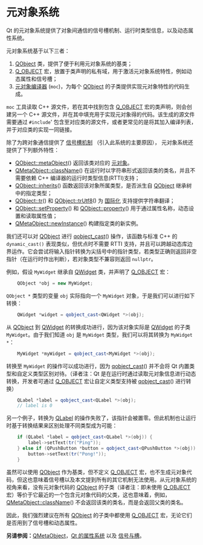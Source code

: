 # 元对象系统

Qt 的元对象系统提供了对象间通信的信号槽机制、运行时类型信息，以及动态属性系统。

元对象系统基于以下三者：

1. [QObject](../../O/QObject/QObject.md) 类，提供了便于利用元对象系统的基类；
2. [Q_OBJECT](../../O/QObject/QObject.md#qobject) 宏，放置于类声明的私有域，用于激活元对象系统特性，例如动态属性和信号槽；
3. [元对象编译器](../Using_the_Meta-Object_Compiler_moc/Using_the_Meta-Object_Compiler_moc.md) (`moc`)，为每个 [QObject](../../O/QObject/QObject.md) 的子类提供实现元对象特性的代码生成。

`moc` 工具读取 C++ 源文件，若在其中找到包含 [Q_OBJECT](../../O/QObject/QObject.md#qobject) 宏的类声明，则会创建另一个 C++ 源文件，并在其中填充用于实现元对象得的代码。该生成的源文件需要通过 `#include`' 包含至对应类的源文件，或者更常见的是将其加入编译列表，并于对应类的实现一同链接。

除了为跨对象通信提供了 [信号槽机制](../../S/Signals_and_Slots/Signals_and_Slots.md) （引入此系统的主要原因）， 元对象系统还提供了下列额外特性：

- [QObject::metaObject](../../O/QObject/QObject.md#virtual-const-qmetaobject-qobjectmetaobject-const)() 返回该类对应的 [元对象](../../M/QMetaObject/QMetaObject.md)。
- [QMetaObject::className](../../M/QMetaObject/QMetaObject.md#const-char-qmetaobjectclassname-const)() 在运行时以字符串形式返回该类的类名，并且不需要依赖 C++ 编译器的运行时类型信息(RTTI)支持；
- [QObject::inherits](../../O/QObject/QObject.md#bool-qobjectinheritsconst-char-classname-const)() 函数返回该对象所属类型，是否派生自 [QObject](../../O/QObject/QObject.md) 继承树中的指定类型；
- [QObject::tr](../../O/QObject/QObject.md#static-qstring-qobjecttrconst-char-sourcetext-const-char-disambiguation--nullptr-int-n--1)() 和 [QObject::trUtf8](../../O/QObject/QObject.md)() 为 [国际化](../../I/Internationalization/Internationalization.md) 支持提供字符串翻译；
- [QObject::setProperty](../../O/QObject/QObject.md#bool-qobjectsetpropertyconst-char-name-const-qvariant-value)() 和 [QObject::property](../../O/QObject/QObject.md#qvariant-qobjectpropertyconst-char-name-const)() 用于通过属性名称，动态设置和读取属性值；
- [QMetaObject::newInstance](https://doc.qt.io/qt-5/qmetaobject.html#newInstance)() 构建指定类的新实例。

我们还可以对 [QObject](../../O/QObject/QObject.md) 进行 [qobject_cast](../../O/QObject/QObject.md#template-typename-t-t-qobjectcastqobject-object)() 操作，该函数与标准 C++ 的 `dynamic_cast()` 表现类似，但优点时不需要 RTTI 支持，并且可以跨越动态库边界运作。它会尝试将输入指针转换为尖括号中的指针类型，若类型正确则返回非空指针（在运行时作出判断），若对象类型不兼容则返回 `nullptr`。

例如，假设 `MyWidget` 继承自 [QWidget](../../W/QWidget/QWidget.md) 类，并声明了 [Q_OBJECT](../../O/QObject/QObject.md#qobject) 宏：

```c++
    QObject *obj = new MyWidget;
```

`QObject *` 类型的变量 `obj` 实际指向一个 `MyWidget` 对象，于是我们可以进行如下转换：

```c++
    QWidget *widget = qobject_cast<QWidget *>(obj);
```

从 [QObject](../../O/QObject/QObject.md) 到 [QWidget](../../W/QWidget/QWidget.md) 的转换成功进行，因为该对象实际是 [QWidget](../../W/QWidget/QWidget.md) 的子类 `MyWidget`。由于我们知道 `obj` 是 `MyWidget` 类型，我们可以将其转换为 `MyWidget *`：

```c++
    MyWidget *myWidget = qobject_cast<MyWidget *>(obj);
```

转换至 `MyWidget` 的操作可以成功进行，因为 [qobject_cast](../../O/QObject/QObject.md#template-typename-t-t-qobjectcastqobject-object)() 并不会将 Qt 内置类型和自定义类型区别对待。（译者注：Qt 是在运行时通过读取元对象信息进行动态转换，开发者可通过 [Q_OBJECT](../../O/QObject/QObject.md#qobject) 宏让自定义类型支持被 [qobject_cast](../../O/QObject/QObject.md#template-typename-t-t-qobjectcastqobject-object)() 进行转换）

```c++
    QLabel *label = qobject_cast<QLabel *>(obj);
    // label is 0
```

另一个例子，转换为 [QLabel](../../L/QLabel/QLabel.md) 的操作失败了，该指针会被置零。但此机制也让运行时基于转换结果来区别处理不同类型成为可能：

```c++
    if (QLabel *label = qobject_cast<QLabel *>(obj)) {
        label->setText(tr("Ping"));
    } else if (QPushButton *button = qobject_cast<QPushButton *>(obj)) {
        button->setText(tr("Pong!"));
    }
```

虽然可以使用 [QObject](../../O/QObject/QObject.md) 作为基类，但不定义 [Q_OBJECT](../../O/QObject/QObject.md#qobject) 宏，也不生成元对象代码，但这也意味着信号槽以及本文提到所有的其它机制无法使用。从元对象系统的视角来看，没有元对象代码的 [QObject](../../O/QObject/QObject.md) 的子类（译者注：即未使用 [Q_OBJECT](../../O/QObject/QObject.md#qobject) 宏）等价于它最近的一个包含元对象代码的父类，这也意味着，例如，[QMetaObject::className](https://doc.qt.io/qt-5/qmetaobject.html#className)() 不会返回该类的类名，而是会返回父类的类名。

因此，我们强烈建议在所有 [QObject](../../O/QObject/QObject.md) 的子类中都使用 [Q_OBJECT](../../O/QObject/QObject.md#qobject) 宏，无论它们是否用到了信号槽和动态属性。

**另请参阅：**[QMetaObject](../../M/QMetaObject/QMetaObject.md)，[Qt 的属性系统](../../P/The_Property_System/The_Property_System.md) 以及 [信号与槽](../../S/Signals_and_Slots/Signals_and_Slots.md)。